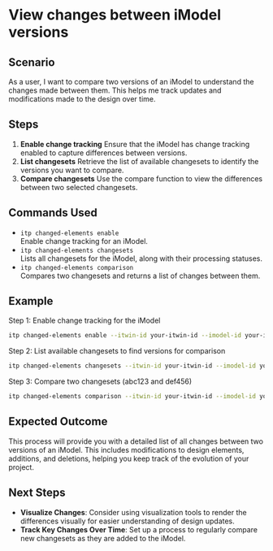 # View changes between iModel versions

## Scenario

As a user, I want to compare two versions of an iModel to understand the changes made between them. This helps me track updates and modifications made to the design over time.

## Steps

1. **Enable change tracking** Ensure that the iModel has change tracking enabled to capture differences between versions.
2. **List changesets** Retrieve the list of available changesets to identify the versions you want to compare.
3. **Compare changesets** Use the compare function to view the differences between two selected changesets.

## Commands Used

- `itp changed-elements enable`  
  Enable change tracking for an iModel.
- `itp changed-elements changesets`  
  Lists all changesets for the iModel, along with their processing statuses.
- `itp changed-elements comparison`  
  Compares two changesets and returns a list of changes between them.

## Example

Step 1: Enable change tracking for the iModel

```bash
itp changed-elements enable --itwin-id your-itwin-id --imodel-id your-imodel-id
```

Step 2: List available changesets to find versions for comparison
```bash
itp changed-elements changesets --itwin-id your-itwin-id --imodel-id your-imodel-id
```

Step 3: Compare two changesets (abc123 and def456)
```bash
itp changed-elements comparison --itwin-id your-itwin-id --imodel-id your-imodel-id --changeset-id1 abc123 --changeset-id2 def456
```

## Expected Outcome

This process will provide you with a detailed list of all changes between two versions of an iModel. This includes modifications to design elements, additions, and deletions, helping you keep track of the evolution of your project.

## Next Steps

- **Visualize Changes**: Consider using visualization tools to render the differences visually for easier understanding of design updates.
- **Track Key Changes Over Time**: Set up a process to regularly compare new changesets as they are added to the iModel.
